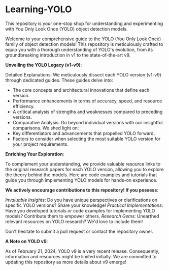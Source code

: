 # Learning-YOLO
This repository is your one-stop shop for understanding and experimenting with You Only Look Once (YOLO) object detection models.

Welcome to your comprehensive guide to the YOLO (You Only Look Once) family of object detection models! This repository is meticulously crafted to equip you with a thorough understanding of YOLO's evolution, from its groundbreaking introduction in v1 to the state-of-the-art v9.

**Unveiling the YOLO Legacy (v1-v9)**:

Detailed Explanations: We meticulously dissect each YOLO version (v1-v9) through dedicated guides. These guides delve into:

- The core concepts and architectural innovations that define each version.
- Performance enhancements in terms of accuracy, speed, and resource efficiency.
- A critical analysis of strengths and weaknesses compared to preceding versions.
- Comparative Analysis: Go beyond individual versions with our insightful comparisons. We shed light on:
- Key differentiators and advancements that propelled YOLO forward.
- Factors to consider when selecting the most suitable YOLO version for your project requirements.
  
**Enriching Your Exploration**:

To complement your understanding, we provide valuable resource links to the original research papers for each YOLO version, allowing you to explore the theory behind the models. Here are code examples and tutorials that guide you through implementing YOLO models for hands-on experience.

**We actively encourage contributions to this repository! If you possess**:

*Invaluable Insights*: Do you have unique perspectives or clarifications on specific YOLO versions? Share your knowledge!
*Practical Implementations*: Have you developed tutorials or code examples for implementing YOLO models? Contribute them to empower others.
*Research Gems*: Unearthed relevant resources on YOLO research? We'd love to include them!

Don't hesitate to submit a pull request or contact the repository owner.

**A Note on YOLO v9**:

As of February 21, 2024, YOLO v9 is a very recent release. Consequently, information and resources might be limited initially. We are committed to updating this repository as more details about v9 emerge!
